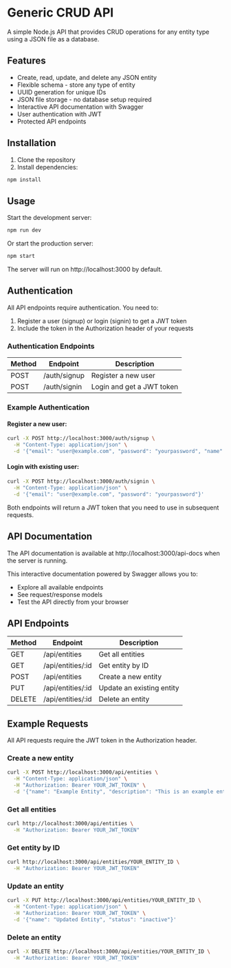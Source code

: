 # Generic CRUD API

A simple Node.js API that provides CRUD operations for any entity type using a JSON file as a database.

## Features

- Create, read, update, and delete any JSON entity
- Flexible schema - store any type of entity
- UUID generation for unique IDs
- JSON file storage - no database setup required
- Interactive API documentation with Swagger
- User authentication with JWT
- Protected API endpoints

## Installation

1. Clone the repository
2. Install dependencies:

```bash
npm install
```

## Usage

Start the development server:

```bash
npm run dev
```

Or start the production server:

```bash
npm start
```

The server will run on http://localhost:3000 by default.

## Authentication

All API endpoints require authentication. You need to:

1. Register a user (signup) or login (signin) to get a JWT token
2. Include the token in the Authorization header of your requests

### Authentication Endpoints

| Method | Endpoint     | Description               |
| ------ | ------------ | ------------------------- |
| POST   | /auth/signup | Register a new user       |
| POST   | /auth/signin | Login and get a JWT token |

### Example Authentication

#### Register a new user:

```bash
curl -X POST http://localhost:3000/auth/signup \
  -H "Content-Type: application/json" \
  -d '{"email": "user@example.com", "password": "yourpassword", "name": "Your Name"}'
```

#### Login with existing user:

```bash
curl -X POST http://localhost:3000/auth/signin \
  -H "Content-Type: application/json" \
  -d '{"email": "user@example.com", "password": "yourpassword"}'
```

Both endpoints will return a JWT token that you need to use in subsequent requests.

## API Documentation

The API documentation is available at http://localhost:3000/api-docs when the server is running.

This interactive documentation powered by Swagger allows you to:

- Explore all available endpoints
- See request/response models
- Test the API directly from your browser

## API Endpoints

| Method | Endpoint          | Description               |
| ------ | ----------------- | ------------------------- |
| GET    | /api/entities     | Get all entities          |
| GET    | /api/entities/:id | Get entity by ID          |
| POST   | /api/entities     | Create a new entity       |
| PUT    | /api/entities/:id | Update an existing entity |
| DELETE | /api/entities/:id | Delete an entity          |

## Example Requests

All API requests require the JWT token in the Authorization header.

### Create a new entity

```bash
curl -X POST http://localhost:3000/api/entities \
  -H "Content-Type: application/json" \
  -H "Authorization: Bearer YOUR_JWT_TOKEN" \
  -d '{"name": "Example Entity", "description": "This is an example entity", "status": "active"}'
```

### Get all entities

```bash
curl http://localhost:3000/api/entities \
  -H "Authorization: Bearer YOUR_JWT_TOKEN"
```

### Get entity by ID

```bash
curl http://localhost:3000/api/entities/YOUR_ENTITY_ID \
  -H "Authorization: Bearer YOUR_JWT_TOKEN"
```

### Update an entity

```bash
curl -X PUT http://localhost:3000/api/entities/YOUR_ENTITY_ID \
  -H "Content-Type: application/json" \
  -H "Authorization: Bearer YOUR_JWT_TOKEN" \
  -d '{"name": "Updated Entity", "status": "inactive"}'
```

### Delete an entity

```bash
curl -X DELETE http://localhost:3000/api/entities/YOUR_ENTITY_ID \
  -H "Authorization: Bearer YOUR_JWT_TOKEN"
```
